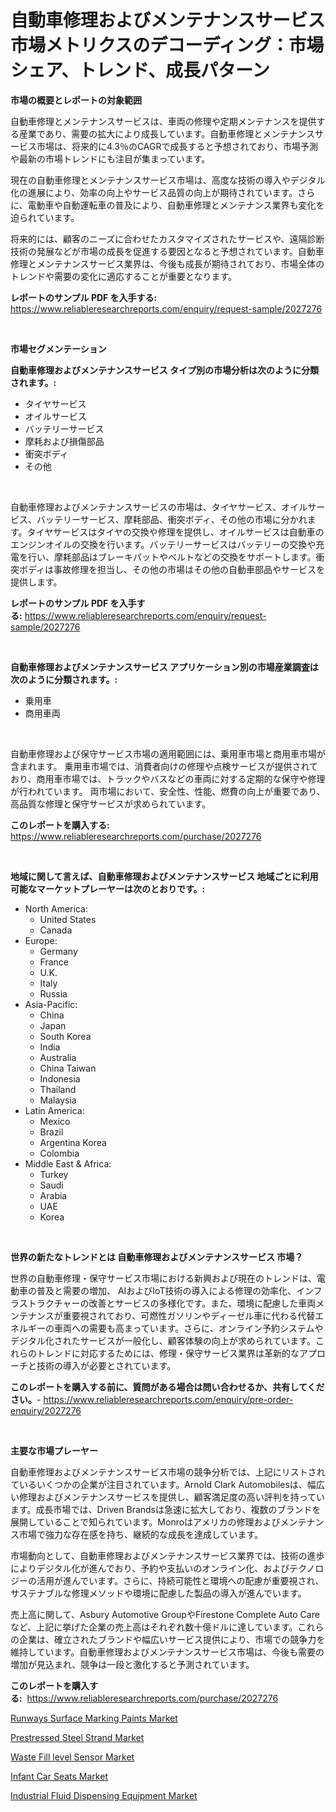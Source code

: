 <p><h1>自動車修理およびメンテナンスサービス市場メトリクスのデコーディング：市場シェア、トレンド、成長パターン</h1></p><p><strong>市場の概要とレポートの対象範囲</strong></p>
<p><p>自動車修理とメンテナンスサービスは、車両の修理や定期メンテナンスを提供する産業であり、需要の拡大により成長しています。自動車修理とメンテナンスサービス市場は、将来的に4.3％のCAGRで成長すると予想されており、市場予測や最新の市場トレンドにも注目が集まっています。</p><p>現在の自動車修理とメンテナンスサービス市場は、高度な技術の導入やデジタル化の進展により、効率の向上やサービス品質の向上が期待されています。さらに、電動車や自動運転車の普及により、自動車修理とメンテナンス業界も変化を迫られています。</p><p>将来的には、顧客のニーズに合わせたカスタマイズされたサービスや、遠隔診断技術の発展などが市場の成長を促進する要因となると予想されています。自動車修理とメンテナンスサービス業界は、今後も成長が期待されており、市場全体のトレンドや需要の変化に適応することが重要となります。</p></p>
<p><strong>レポートのサンプル PDF を入手する:</strong> <a href="https://www.reliableresearchreports.com/enquiry/request-sample/2027276">https://www.reliableresearchreports.com/enquiry/request-sample/2027276</a></p>
<p>&nbsp;</p>
<p><strong>市場セグメンテーション</strong></p>
<p><strong>自動車修理およびメンテナンスサービス タイプ別の市場分析は次のように分類されます。:</strong></p>
<p><ul><li>タイヤサービス</li><li>オイルサービス</li><li>バッテリーサービス</li><li>摩耗および損傷部品</li><li>衝突ボディ</li><li>その他</li></ul></p>
<p>&nbsp;</p>
<p><p>自動車修理およびメンテナンスサービスの市場は、タイヤサービス、オイルサービス、バッテリーサービス、摩耗部品、衝突ボディ、その他の市場に分かれます。タイヤサービスはタイヤの交換や修理を提供し、オイルサービスは自動車のエンジンオイルの交換を行います。バッテリーサービスはバッテリーの交換や充電を行い、摩耗部品はブレーキパットやベルトなどの交換をサポートします。衝突ボディは事故修理を担当し、その他の市場はその他の自動車部品やサービスを提供します。</p></p>
<p><strong>レポートのサンプル PDF を入手する:</strong>&nbsp;<a href="https://www.reliableresearchreports.com/enquiry/request-sample/2027276">https://www.reliableresearchreports.com/enquiry/request-sample/2027276</a></p>
<p>&nbsp;</p>
<p><strong> 自動車修理およびメンテナンスサービス アプリケーション別の市場産業調査は次のように分類されます。:</strong></p>
<p><ul><li>乗用車</li><li>商用車両</li></ul></p>
<p>&nbsp;</p>
<p><p>自動車修理および保守サービス市場の適用範囲には、乗用車市場と商用車市場が含まれます。 乗用車市場では、消費者向けの修理や点検サービスが提供されており、商用車市場では、トラックやバスなどの車両に対する定期的な保守や修理が行われています。 両市場において、安全性、性能、燃費の向上が重要であり、高品質な修理と保守サービスが求められています。</p></p>
<p><strong>このレポートを購入する:</strong>&nbsp; <a href="https://www.reliableresearchreports.com/purchase/2027276">https://www.reliableresearchreports.com/purchase/2027276</a></p>
<p>&nbsp;</p>
<p><strong>地域に関して言えば、自動車修理およびメンテナンスサービス 地域ごとに利用可能なマーケットプレーヤーは次のとおりです。:</strong></p>
<p><ul>
    <li>
        North America:
        <ul>
            <li>United States</li>
            <li>Canada</li>
        </ul>
    </li>
    <li>
        Europe:
        <ul>
            <li>Germany</li>
            <li>France</li>
            <li>U.K.</li>
            <li>Italy</li>
            <li>Russia</li>
        </ul>
    </li>
    <li>
        Asia-Pacific:
        <ul>
            <li>China</li>
            <li>Japan</li>
            <li>South Korea</li>
            <li>India</li>
            <li>Australia</li>
            <li>China Taiwan</li>
            <li>Indonesia</li>
            <li>Thailand</li>
            <li>Malaysia</li>
        </ul>
    </li>
    <li>
        Latin America:
        <ul>
            <li>Mexico</li>
            <li>Brazil</li>
            <li>Argentina Korea</li>
            <li>Colombia</li>
        </ul>
    </li>
    <li>
        Middle East & Africa:
        <ul>
            <li>Turkey</li>
            <li>Saudi</li>
            <li>Arabia</li>
            <li>UAE</li>
            <li>Korea</li>
        </ul>
    </li>
    </ul></p>
<p>&nbsp;</p>
<p><strong>世界の新たなトレンドとは 自動車修理およびメンテナンスサービス 市場？</strong></p>
<p><p>世界の自動車修理・保守サービス市場における新興および現在のトレンドは、電動車の普及と需要の増加、 AIおよびIoT技術の導入による修理の効率化、インフラストラクチャーの改善とサービスの多様化です。また、環境に配慮した車両メンテナンスが重要視されており、可燃性ガソリンやディーゼル車に代わる代替エネルギーの車両への需要も高まっています。さらに、オンライン予約システムやデジタル化されたサービスが一般化し、顧客体験の向上が求められています。これらのトレンドに対応するためには、修理・保守サービス業界は革新的なアプローチと技術の導入が必要とされています。</p></p>
<p><strong>このレポートを購入する前に、質問がある場合は問い合わせるか、共有してください。</strong>- <a href="https://www.reliableresearchreports.com/enquiry/pre-order-enquiry/2027276">https://www.reliableresearchreports.com/enquiry/pre-order-enquiry/2027276</a></p>
<p>&nbsp;</p>
<p><strong>主要な市場プレーヤー</strong></p>
<p><p>自動車修理およびメンテナンスサービス市場の競争分析では、上記にリストされているいくつかの企業が注目されています。Arnold Clark Automobilesは、幅広い修理およびメンテナンスサービスを提供し、顧客満足度の高い評判を持っています。成長市場では、Driven Brandsは急速に拡大しており、複数のブランドを展開していることで知られています。Monroはアメリカの修理およびメンテナンス市場で強力な存在感を持ち、継続的な成長を達成しています。</p><p>市場動向として、自動車修理およびメンテナンスサービス業界では、技術の進歩によりデジタル化が進んでおり、予約や支払いのオンライン化、およびテクノロジーの活用が進んでいます。さらに、持続可能性と環境への配慮が重要視され、サステナブルな修理メソッドや環境に配慮した製品の導入が進んでいます。</p><p>売上高に関して、Asbury Automotive GroupやFirestone Complete Auto Careなど、上記に挙げた企業の売上高はそれぞれ数十億ドルに達しています。これらの企業は、確立されたブランドや幅広いサービス提供により、市場での競争力を維持しています。自動車修理およびメンテナンスサービス市場は、今後も需要の増加が見込まれ、競争は一段と激化すると予測されています。</p></p>
<p><strong>このレポートを購入する:</strong>&nbsp;&nbsp;<a href="https://www.reliableresearchreports.com/purchase/2027276">https://www.reliableresearchreports.com/purchase/2027276</a></p>
<p><p><a href="https://fearless-okapi-6c8.notion.site/Runways-Surface-Marking-Paints-Market-Dynamics-2024-2031-Also-about-Its-Market-Trends-Projections--395abb73744f4474b10466fe6b816ed2">Runways Surface Marking Paints Market</a></p><p><a href="https://view.publitas.com/reportprime-1/prestressed-steel-strand-market-size-share-trends-analysis-report-by-application-regional-outlook-competitive-strategies-and-segment-forecasts-2024-2031/">Prestressed Steel Strand Market</a></p><p><a href="https://github.com/Hazelklievgspy6vdcsmu106w/Market-Research-Report-List-1/blob/main/waste-fill-level-sensor-market.md">Waste Fill level Sensor Market</a></p><p><a href="https://view.publitas.com/reportprime-1/infant-car-seats-market-size-growth-and-forecast-from-2024-2031/">Infant Car Seats Market</a></p><p><a href="https://scarlet-rocket-c63.notion.site/Industrial-Fluid-Dispensing-Equipment-Market-Offers-Provide-Insightful-Data-for-the-Time-Period-from-a6b372a5937e483e910524c2d3728505">Industrial Fluid Dispensing Equipment Market</a></p></p>